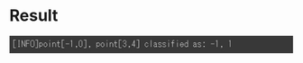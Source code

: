 # Result

![alt text](https://github.com/soarbear/Machine_Learning/blob/master/adaboost/adaboost_test.jpg)
